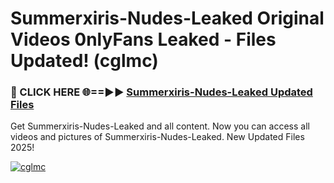 # Summerxiris-Nudes-Leaked Original Videos 0nlyFans Leaked - Files Updated! (cglmc)

<h3>🔴 CLICK HERE 🌐==►► <a href="https://tinyurl.com/5h6xmrr3" rel="nofollow">Summerxiris-Nudes-Leaked Updated Files</a></h3>

Get Summerxiris-Nudes-Leaked and all content. Now you can access all videos and pictures of Summerxiris-Nudes-Leaked. New Updated Files 2025!

[![cglmc](https://i.imgur.com/KVD873Z.gif)](https://tinyurl.com/5h6xmrr3)
